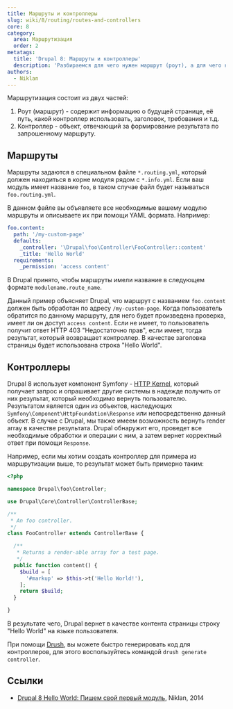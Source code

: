 ```yaml
---
title: Маршруты и контроллеры
slug: wiki/8/routing/routes-and-controllers
core: 8
category:
  area: Маршрутизация
  order: 2
metatags:
  title: 'Drupal 8: Маршруты и контроллеры'
  description: 'Разбираемся для чего нужен маршрут (роут), а для чего контроллер, и как они дополняют друг друга.'
authors:
  - Niklan
---
```


Маршрутизация состоит из двух частей:

1. Роут (маршрут) - содержит информацию о будущей странице, её путь, какой контроллер использовать, заголовок, требования и т.д.
1. Контроллер - объект, отвечающий за формирование результата по запрошенному маршруту.

## Маршруты

Маршруты задаются в специальном файле `*.routing.yml`, который должен находиться в корне модуля рядом с `*.info.yml`. Если ваш модуль имеет название `foo`, в таком случае файл будет называться `foo.routing.yml`.

В данном файле вы объявляете все необходимые вашему модулю маршруты и описываете их при помощи YAML формата. Например:

```yaml
foo.content:
  path: '/my-custom-page' 
  defaults: 
    _controller: '\Drupal\foo\Controller\FooController::content' 
    _title: 'Hello World'
  requirements: 
    _permission: 'access content' 
```

<Aside>

В Drupal принято, чтобы маршруты имели название в следующем формате `modulename.route_name`.

</Aside>

Данный пример объясняет Drupal, что маршрут с названием `foo.content` должен быть обработан по адресу `/my-custom-page`. Когда пользователь обратится по данному маршруту, для него будет произведена проверка, имеет ли он доступ `access content`. Если не имеет, то пользователь получит ответ HTTP 403 "Недостаточно прав", если имеет, тогда результат, который возвращает контроллер. В качестве заголовка страницы будет использована строка "Hello World".

## Контроллеры

Drupal 8 использует компонент Symfony - [HTTP Kernel](https://symfony.com/doc/current/components/http_kernel.html), который получает запрос и опрашивает другие системы в надежде получить от них результат, который необходимо вернуть пользователю. Результатом является один из объектов, наследующих `Symfony\Component\HttpFoundation\Response` или непосредственно данный объект. В случае с Drupal, мы также имеем возможность вернуть render array в качестве результата. Drupal обнаружит его, проведет все необходимые обработки и операции с ним, а затем вернет корректный ответ при помощи `Response`.

Например, если мы хотим создать контроллер для примера из маршрутизации выше, то результат может быть примерно таким:

```php
<?php

namespace Drupal\foo\Controller;

use Drupal\Core\Controller\ControllerBase;

/**
 * An foo controller.
 */
class FooController extends ControllerBase {

  /**
   * Returns a render-able array for a test page.
   */
  public function content() {
    $build = [
      '#markup' => $this->t('Hello World!'),
    ];
    return $build;
  }

}
```

В результате чего, Drupal вернет в качестве контента страницы строку "Hello World" на языке пользователя.

<Aside>

При помощи [Drush](../../../../drush/index.md), вы можете быстро генерировать код для контроллеров, для этого воспользуйтесь командой `drush generate controller`.

</Aside>

## Ссылки

- [Drupal 8 Hello World: Пишем свой первый модуль](https://niklan.net/blog/66), Niklan, 2014

